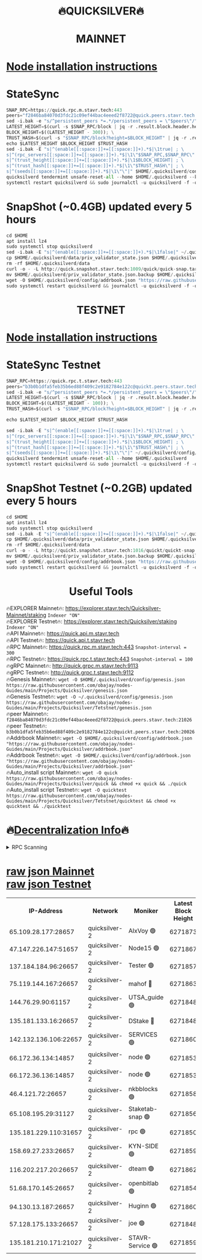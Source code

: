 <h1 align="center"> 🔥QUICKSILVER🔥</h1>

<h1 align="center"> MAINNET</h1>

[Node installation instructions](https://github.com/obajay/nodes-Guides/tree/main/Projects/Quicksilver)
=

# StateSync
```python
SNAP_RPC=https://quick.rpc.m.stavr.tech:443
peers="f2846ba84070d3fdc21c09ef44bac4eeed2f8722@quick.peers.stavr.tech:21026"
sed -i.bak -e "s/^persistent_peers *=.*/persistent_peers = \"$peers\"/" $HOME/.quicksilverd/config/config.toml
LATEST_HEIGHT=$(curl -s $SNAP_RPC/block | jq -r .result.block.header.height); \
BLOCK_HEIGHT=$((LATEST_HEIGHT - 300)); \
TRUST_HASH=$(curl -s "$SNAP_RPC/block?height=$BLOCK_HEIGHT" | jq -r .result.block_id.hash)
echo $LATEST_HEIGHT $BLOCK_HEIGHT $TRUST_HASH
sed -i.bak -E "s|^(enable[[:space:]]+=[[:space:]]+).*$|\1true| ; \
s|^(rpc_servers[[:space:]]+=[[:space:]]+).*$|\1\"$SNAP_RPC,$SNAP_RPC\"| ; \
s|^(trust_height[[:space:]]+=[[:space:]]+).*$|\1$BLOCK_HEIGHT| ; \
s|^(trust_hash[[:space:]]+=[[:space:]]+).*$|\1\"$TRUST_HASH\"| ; \
s|^(seeds[[:space:]]+=[[:space:]]+).*$|\1\"\"|" $HOME/.quicksilverd/config/config.toml
quicksilverd tendermint unsafe-reset-all --home $HOME/.quicksilverd --keep-addr-book
systemctl restart quicksilverd && sudo journalctl -u quicksilverd -f -o cat
```

# SnapShot (~0.4GB) updated every 5 hours
```python
cd $HOME
apt install lz4
sudo systemctl stop quicksilverd
sed -i.bak -E "s|^(enable[[:space:]]+=[[:space:]]+).*$|\1false|" ~/.quicksilverd/config/config.toml
cp $HOME/.quicksilverd/data/priv_validator_state.json $HOME/.quicksilverd/priv_validator_state.json.backup
rm -rf $HOME/.quicksilverd/data
curl -o - -L http://quick.snapshot.stavr.tech:1009/quick/quick-snap.tar.lz4 | lz4 -c -d - | tar -x -C $HOME/.quicksilverd --strip-components 2
mv $HOME/.quicksilverd/priv_validator_state.json.backup $HOME/.quicksilverd/data/priv_validator_state.json
wget -O $HOME/.quicksilverd/config/addrbook.json "https://raw.githubusercontent.com/obajay/nodes-Guides/main/Projects/Quicksilver/addrbook.json"
sudo systemctl restart quicksilverd && journalctl -u quicksilverd -f -o cat
```

<h1 align="center"> TESTNET</h1>

[Node installation instructions](https://github.com/obajay/nodes-Guides/tree/main/Projects/Quicksilver/Tetstnet)
=

# StateSync Testnet
```python
SNAP_RPC=https://quick.rpc.t.stavr.tech:443
peers="b3b0b1dfa5feb35b6ed88f409c2e9182784e122c@quickt.peers.stavr.tech:20026"
sed -i.bak -e "s/^persistent_peers *=.*/persistent_peers = \"$peers\"/" $HOME/.quicksilverd/config/config.toml
LATEST_HEIGHT=$(curl -s $SNAP_RPC/block | jq -r .result.block.header.height); \
BLOCK_HEIGHT=$((LATEST_HEIGHT - 100)); \
TRUST_HASH=$(curl -s "$SNAP_RPC/block?height=$BLOCK_HEIGHT" | jq -r .result.block_id.hash)

echo $LATEST_HEIGHT $BLOCK_HEIGHT $TRUST_HASH

sed -i.bak -E "s|^(enable[[:space:]]+=[[:space:]]+).*$|\1true| ; \
s|^(rpc_servers[[:space:]]+=[[:space:]]+).*$|\1\"$SNAP_RPC,$SNAP_RPC\"| ; \
s|^(trust_height[[:space:]]+=[[:space:]]+).*$|\1$BLOCK_HEIGHT| ; \
s|^(trust_hash[[:space:]]+=[[:space:]]+).*$|\1\"$TRUST_HASH\"| ; \
s|^(seeds[[:space:]]+=[[:space:]]+).*$|\1\"\"|" ~/.quicksilverd/config/config.toml
quicksilverd tendermint unsafe-reset-all --home $HOME/.quicksilverd
systemctl restart quicksilverd && sudo journalctl -u quicksilverd -f -o cat

```

# SnapShot Testnet (~0.2GB) updated every 5 hours
```python
cd $HOME
apt install lz4
sudo systemctl stop quicksilverd
sed -i.bak -E "s|^(enable[[:space:]]+=[[:space:]]+).*$|\1false|" ~/.quicksilverd/config/config.toml
cp $HOME/.quicksilverd/data/priv_validator_state.json $HOME/.quicksilverd/priv_validator_state.json.backup
rm -rf $HOME/.quicksilverd/data
curl -o - -L http://quickt.snapshot.stavr.tech:1016/quickt/quickt-snap.tar.lz4 | lz4 -c -d - | tar -x -C $HOME/.quicksilverd --strip-components 2
mv $HOME/.quicksilverd/priv_validator_state.json.backup $HOME/.quicksilverd/data/priv_validator_state.json
wget -O $HOME/.quicksilverd/config/addrbook.json "https://raw.githubusercontent.com/obajay/nodes-Guides/main/Projects/Quicksilver/Tetstnet/addrbook.json"
sudo systemctl restart quicksilverd && journalctl -u quicksilverd -f -o cat
```
 <h1 align="center"> Useful Tools</h1>

🔥EXPLORER Mainnet🔥:        https://explorer.stavr.tech/Quicksilver-Mainnet/staking    `Indexer "ON"` \
🔥EXPLORER Testnet🔥:        https://explorer.stavr.tech/Quicksilver/staking	        `Indexer "ON"` \
🔥API Mainnet🔥: 			 https://quick.api.m.stavr.tech \
🔥API Testnet🔥: 			 https://quick.api.t.stavr.tech \
🔥RPC Mainnet🔥:             https://quick.rpc.m.stavr.tech:443              `Snapshot-interval = 300` \
🔥RPC Testnet🔥:             https://quick.rpc.t.stavr.tech:443              `Snapshot-interval = 100` \
🔥gRPC Mainnet🔥:                    http://quick.grpc.m.stavr.tech:9113 \
🔥gRPC Testnet🔥:                    http://quick.grpc.t.stavr.tech:9112 \
🔥Genesis Mainnet🔥: `wget -O $HOME/.quicksilverd/config/genesis.json https://raw.githubusercontent.com/obajay/nodes-Guides/main/Projects/Quicksilver/genesis.json` \
🔥Genesis Testnet🔥: `wget -O ~/.quicksilverd/config/genesis.json https://raw.githubusercontent.com/obajay/nodes-Guides/main/Projects/Quicksilver/Tetstnet/genesis.json` \
🔥peer Mainnet🔥:					 `f2846ba84070d3fdc21c09ef44bac4eeed2f8722@quick.peers.stavr.tech:21026` \
🔥peer Testnet🔥:					 `b3b0b1dfa5feb35b6ed88f409c2e9182784e122c@quickt.peers.stavr.tech:20026` \
🔥Addrbook Mainnet🔥:    ```wget -O $HOME/.quicksilverd/config/addrbook.json "https://raw.githubusercontent.com/obajay/nodes-Guides/main/Projects/Quicksilver/addrbook.json"``` \
🔥Addrbook Testnet🔥:    ```wget -O $HOME/.quicksilverd/config/addrbook.json "https://raw.githubusercontent.com/obajay/nodes-Guides/main/Projects/Quicksilver/addrbook.json"``` \
🔥Auto_install script Mainnet🔥: ```wget -O quick https://raw.githubusercontent.com/obajay/nodes-Guides/main/Projects/Quicksilver/quick && chmod +x quick && ./quick``` \
🔥Auto_install script Testnet🔥: ```wget -O quicktest https://raw.githubusercontent.com/obajay/nodes-Guides/main/Projects/Quicksilver/Tetstnet/quicktest && chmod +x quicktest && ./quicktest```

🔥[Decentralization Info](https://github.com/obajay/StateSync-snapshots/tree/main/Projects/Quicksilver/Decentralization)🔥
=

<details>
<summary>RPC Scanning</summary>

<h2 align="center"> We scan nodes in real time every 4 hours. And we provide the final result of RPC endpoints.
We cannot influence the operation of these nodes in any way. </h2>


```python
If Voting Power is higher than 0 --> then the Node is a validator of the network and may be subject to attack and be a potential threat to the chain.
```
```python
We marked such validators with a red symbol
```

</details>

[raw json Mainnet](https://rpc-check.quickm.stavr.tech/quickm/rpc-quickm-result.json) \
[raw json Testnet](https://github.com/obajay/StateSync-snapshots/tree/main/Projects/Quicksilver/Rpc-Check-Testnet)
=


<table><tr><th>IP-Address</th><th>Network</th><th>Moniker</th><th>Latest Block Height</th><th>Earliest Block Height</th><th>Catching Up</th><th>Tx Index</th><th>Voting Power</th><th>Scan Time</th></tr><tr><td>65.109.28.177:28657</td><td>quicksilver-2</td><td>AlxVoy 🟢</td><td>6271873</td><td>3562001</td><td>False</td><td>off</td><td>0</td><td>2024-03-06T06:39:25.896362370UTC</td></tr><tr><td>47.147.226.147:51657</td><td>quicksilver-2</td><td>Node15 🟢</td><td>6271867</td><td>5151648</td><td>False</td><td>off</td><td>0</td><td>2024-03-06T06:38:48.744877270UTC</td></tr><tr><td>137.184.184.96:26657</td><td>quicksilver-2</td><td>Tester 🟢</td><td>6271857</td><td>5550692</td><td>False</td><td>off</td><td>0</td><td>2024-03-06T06:37:52.167107267UTC</td></tr><tr><td>75.119.144.167:26657</td><td>quicksilver-2</td><td>mahof 🔴</td><td>6271863</td><td>5654794</td><td>False</td><td>on</td><td>287584</td><td>2024-03-06T06:38:31.164136209UTC</td></tr><tr><td>144.76.29.90:61157</td><td>quicksilver-2</td><td>UTSA_guide 🟢</td><td>6271848</td><td>5743301</td><td>False</td><td>on</td><td>0</td><td>2024-03-06T06:37:00.775490611UTC</td></tr><tr><td>135.181.133.16:26657</td><td>quicksilver-2</td><td>DStake 🔴</td><td>6271848</td><td>5807001</td><td>False</td><td>on</td><td>79670</td><td>2024-03-06T06:37:00.264400945UTC</td></tr><tr><td>142.132.136.106:22657</td><td>quicksilver-2</td><td>SERVICES 🟢</td><td>6271860</td><td>5920001</td><td>False</td><td>on</td><td>0</td><td>2024-03-06T06:38:12.021293079UTC</td></tr><tr><td>66.172.36.134:14857</td><td>quicksilver-2</td><td>node 🟢</td><td>6271853</td><td>5950756</td><td>False</td><td>on</td><td>0</td><td>2024-03-06T06:37:27.468967861UTC</td></tr><tr><td>66.172.36.136:14857</td><td>quicksilver-2</td><td>node 🟢</td><td>6271853</td><td>5950756</td><td>False</td><td>on</td><td>0</td><td>2024-03-06T06:37:30.305202416UTC</td></tr><tr><td>46.4.121.72:26657</td><td>quicksilver-2</td><td>nkbblocks 🟢</td><td>6271858</td><td>6056301</td><td>False</td><td>on</td><td>0</td><td>2024-03-06T06:38:00.675389087UTC</td></tr><tr><td>65.108.195.29:31127</td><td>quicksilver-2</td><td>Staketab-snap 🟢</td><td>6271856</td><td>6075001</td><td>False</td><td>off</td><td>0</td><td>2024-03-06T06:37:45.171785367UTC</td></tr><tr><td>135.181.229.110:31657</td><td>quicksilver-2</td><td>rpc 🟢</td><td>6271850</td><td>6133480</td><td>False</td><td>on</td><td>0</td><td>2024-03-06T06:37:14.056385701UTC</td></tr><tr><td>158.69.27.233:26657</td><td>quicksilver-2</td><td>KYN-SIDE 🟢</td><td>6271859</td><td>6159001</td><td>False</td><td>on</td><td>0</td><td>2024-03-06T06:38:07.363481479UTC</td></tr><tr><td>116.202.217.20:26657</td><td>quicksilver-2</td><td>dteam 🟢</td><td>6271862</td><td>6169501</td><td>False</td><td>on</td><td>0</td><td>2024-03-06T06:38:22.724364671UTC</td></tr><tr><td>51.68.170.145:26657</td><td>quicksilver-2</td><td>openbitlab 🟢</td><td>6271854</td><td>6169975</td><td>False</td><td>on</td><td>0</td><td>2024-03-06T06:37:34.632073147UTC</td></tr><tr><td>94.130.13.187:26657</td><td>quicksilver-2</td><td>Huginn 🟢</td><td>6271860</td><td>6231630</td><td>False</td><td>on</td><td>0</td><td>2024-03-06T06:38:12.266408738UTC</td></tr><tr><td>57.128.175.133:26657</td><td>quicksilver-2</td><td>joe 🟢</td><td>6271848</td><td>6246344</td><td>False</td><td>on</td><td>0</td><td>2024-03-06T06:37:01.065161710UTC</td></tr><tr><td>135.181.210.171:21027</td><td>quicksilver-2</td><td>STAVR-Service 🟢</td><td>6271859</td><td>6270501</td><td>False</td><td>on</td><td>0</td><td>2024-03-06T06:38:07.692101299UTC</td></tr></table>
